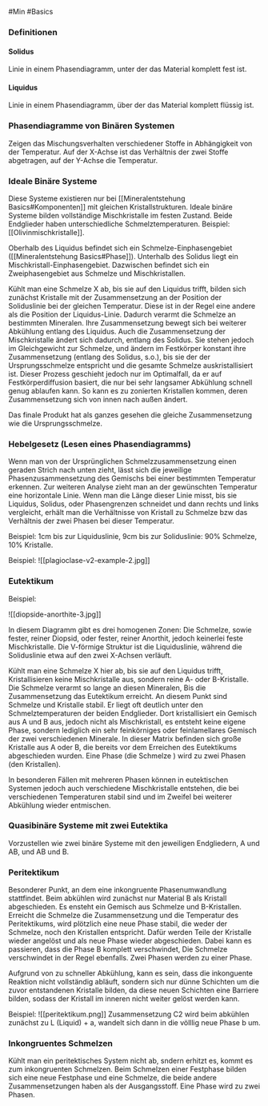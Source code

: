 #Min #Basics 

### Definitionen

#### Solidus 

Linie in einem Phasendiagramm, unter der das Material komplett fest ist.
<!--ID: 1705934302458-->


#### Liquidus 

Linie in einem Phasendiagramm, über der das Material komplett flüssig ist.
<!--ID: 1705934302463-->


### Phasendiagramme von Binären Systemen

Zeigen das Mischungsverhalten verschiedener Stoffe in Abhängigkeit von der Temperatur. Auf der X-Achse ist das Verhältnis der zwei Stoffe abgetragen, auf der Y-Achse die Temperatur.
<!--ID: 1705934302467-->


### Ideale Binäre Systeme

Diese Systeme existieren nur bei [[Mineralentstehung Basics#Komponenten]] mit gleichen Kristallstrukturen. Ideale binäre Systeme bilden vollständige Mischkristalle im festen Zustand. Beide Endglieder haben unterschiedliche Schmelztemperaturen. Beispiel: [[Olivinmischkristalle]].

Oberhalb des Liquidus befindet sich ein Schmelze-Einphasengebiet ([[Mineralentstehung Basics#Phase]]). Unterhalb des Solidus liegt ein Mischkristall-Einphasengebiet. Dazwischen befindet sich ein Zweiphasengebiet aus Schmelze und Mischkristallen.

Kühlt man eine Schmelze X ab, bis sie auf den Liquidus trifft, bilden sich zunächst Kristalle mit der Zusammensetzung an der Position der Soliduslinie bei der gleichen Temperatur. Diese ist in der Regel eine andere als die Position der Liquidus-Linie. Dadurch verarmt die Schmelze an bestimmten Mineralen. Ihre Zusammensetzung bewegt sich bei weiterer Abkühlung entlang des Liquidus. Auch die Zusammensetzung der Mischkristalle ändert sich dadurch, entlang des Solidus. Sie stehen jedoch im Gleichgewicht zur Schmelze, und ändern im Festkörper konstant ihre Zusammensetzung (entlang des Solidus, s.o.), bis sie der der Ursprungsschmelze entspricht und die gesamte Schmelze auskristallisiert ist. Dieser Prozess geschieht jedoch nur im Optimalfall, da er auf Festkörperdiffusion basiert, die nur bei sehr langsamer Abkühlung schnell genug ablaufen kann. So kann es zu zonierten Kristallen kommen, deren Zusammensetzung sich von innen nach außen ändert.

Das finale Produkt hat als ganzes gesehen die gleiche Zusammensetzung wie die Ursprungsschmelze.

### Hebelgesetz (Lesen eines Phasendiagramms)

Wenn man von der Ursprünglichen Schmelzzusammensetzung einen geraden Strich nach unten zieht, lässt sich die jeweilige Phasenzusammensetzung des Gemischs bei einer bestimmten Temperatur erkennen.
Zur weiteren Analyse zieht man an der gewünschten Temperatur eine horizontale Linie.
Wenn man die Länge dieser Linie misst, bis sie Liquidus, Solidus, oder Phasengrenzen schneidet und dann rechts und links vergleicht, erhält man die Verhältnisse von Kristall zu Schmelze bzw das Verhältnis der zwei Phasen bei dieser Temperatur. 
<!--ID: 1705934302477-->


Beispiel: 1cm bis zur Liquiduslinie, 9cm bis zur Soliduslinie: 90% Schmelze, 10% Kristalle.

Beispiel: 
![[plagioclase-v2-example-2.jpg]]

### Eutektikum

Beispiel:
<!--ID: 1705934302481-->


![[diopside-anorthite-3.jpg]]

In diesem Diagramm gibt es drei homogenen Zonen: Die Schmelze, sowie fester, reiner Diopsid, oder fester, reiner Anorthit, jedoch keinerlei feste Mischkristalle. Die V-förmige Struktur ist die Liquiduslinie, während die Soliduslinie etwa auf den zwei X-Achsen verläuft.

Kühlt man eine Schmelze X hier ab, bis sie auf den Liquidus trifft, Kristallisieren keine Mischkristalle aus, sondern reine A- oder B-Kristalle. Die Schmelze verarmt so lange an diesen Mineralen, Bis die Zusammensetzung das Eutektikum erreicht. An diesem Punkt sind Schmelze und Kristalle stabil. Er liegt oft deutlich unter den Schmelztemperaturen der beiden Endglieder.
Dort kristallisiert ein Gemisch aus A und B aus, jedoch nicht als Mischkristall, es entsteht keine eigene Phase, sondern lediglich ein sehr feinkörniges oder feinlamellares Gemisch der zwei verschiedenen Minerale. In dieser Matrix befinden sich große Kristalle aus A oder B, die bereits vor dem Erreichen des Eutektikums abgeschieden wurden. Eine Phase (die Schmelze ) wird zu zwei Phasen (den Kristallen).

In besonderen Fällen mit mehreren Phasen können in eutektischen Systemen jedoch auch verschiedene Mischkristalle entstehen, die bei verschiedenen Temperaturen stabil sind und im Zweifel bei weiterer Abkühlung wieder entmischen.

### Quasibinäre Systeme mit zwei Eutektika

Vorzustellen wie zwei binäre Systeme mit den jeweiligen Endgliedern, A und AB, und AB und B.
<!--ID: 1705934302486-->


### Peritektikum

Besonderer Punkt, an dem eine inkongruente Phasenumwandlung stattfindet. Beim abkühlen wird zunächst nur Material B als Kristall abgeschieden. Es ensteht ein Gemisch aus Schmelze und B-Kristallen. Erreicht die Schmelze die Zusammensetzung und die Temperatur des Peritektikums, wird plötzlich eine neue Phase stabil, die weder der Schmelze, noch den Kristallen entspricht. Dafür werden Teile der Kristalle wieder angelöst und als neue Phase wieder abgeschieden. Dabei kann es passieren, dass die Phase B komplett verschwindet, Die Schmelze verschwindet in der Regel ebenfalls. Zwei Phasen werden zu einer Phase.
<!--ID: 1705934302491-->


Aufgrund von zu schneller Abkühlung, kann es sein, dass die inkonguente Reaktion nicht vollständig abläuft, sondern sich nur dünne Schichten um die zuvor entstandenen Kristalle bilden, da diese neuen Schichten eine Barriere bilden, sodass der Kristall im inneren nicht weiter gelöst werden kann. 

Beispiel:
![[peritektikum.png]]
Zusammensetzung C2 wird beim abkühlen zunächst zu L (Liquid) + a, wandelt sich dann in die völllig neue Phase b um. 

### Inkongruentes Schmelzen

Kühlt man ein peritektisches System nicht ab, sndern erhitzt es, kommt es zum inkongruenten Schmelzen. Beim Schmelzen einer Festphase bilden sich eine neue Festphase und eine Schmelze, die beide andere Zusammensetzungen haben als der Ausgangsstoff. Eine Phase wird zu zwei Phasen.
